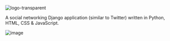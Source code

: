 ![logo-transparent](https://user-images.githubusercontent.com/56977388/180226746-a993ceb9-a886-4fc3-9b36-dbcb6cc93d41.png)


A social networking Django application (similar to Twitter) written in Python, HTML, CSS &amp; JavaScript.


![image](https://github.com/Yash1943/Mini-Project-2/assets/112645426/a5c0c35c-7bc8-4215-a935-576b0d2909a3)

